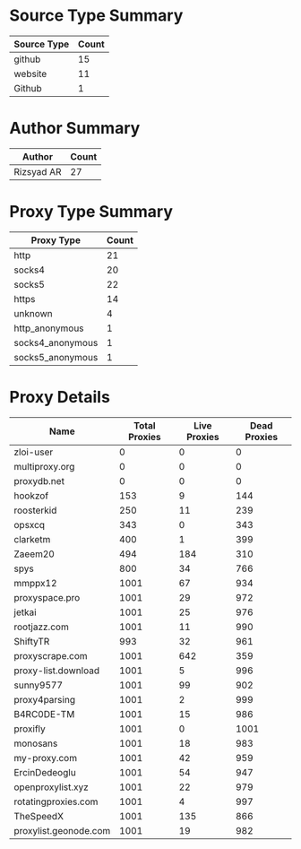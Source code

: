 # Source Type Summary

| Source Type | Count |
|-------------|-------|
| github | 15 |
| website | 11 |
| Github | 1 |


# Author Summary

| Author | Count |
|--------|-------|
| Rizsyad AR | 27 |


# Proxy Type Summary

| Proxy Type | Count |
|------------|-------|
| http | 21 |
| socks4 | 20 |
| socks5 | 22 |
| https | 14 |
| unknown | 4 |
| http_anonymous | 1 |
| socks4_anonymous | 1 |
| socks5_anonymous | 1 |


# Proxy Details

| Name | Total Proxies | Live Proxies | Dead Proxies |
|------|---------------|--------------|---------------|
| zloi-user | 0 | 0 | 0 |
| multiproxy.org | 0 | 0 | 0 |
| proxydb.net | 0 | 0 | 0 |
| hookzof | 153 | 9 | 144 |
| roosterkid | 250 | 11 | 239 |
| opsxcq | 343 | 0 | 343 |
| clarketm | 400 | 1 | 399 |
| Zaeem20 | 494 | 184 | 310 |
| spys | 800 | 34 | 766 |
| mmppx12 | 1001 | 67 | 934 |
| proxyspace.pro | 1001 | 29 | 972 |
| jetkai | 1001 | 25 | 976 |
| rootjazz.com | 1001 | 11 | 990 |
| ShiftyTR | 993 | 32 | 961 |
| proxyscrape.com | 1001 | 642 | 359 |
| proxy-list.download | 1001 | 5 | 996 |
| sunny9577 | 1001 | 99 | 902 |
| proxy4parsing | 1001 | 2 | 999 |
| B4RC0DE-TM | 1001 | 15 | 986 |
| proxifly | 1001 | 0 | 1001 |
| monosans | 1001 | 18 | 983 |
| my-proxy.com | 1001 | 42 | 959 |
| ErcinDedeoglu | 1001 | 54 | 947 |
| openproxylist.xyz | 1001 | 22 | 979 |
| rotatingproxies.com | 1001 | 4 | 997 |
| TheSpeedX | 1001 | 135 | 866 |
| proxylist.geonode.com | 1001 | 19 | 982 |
